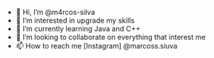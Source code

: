 - 👋 Hi, I’m @m4rcos-silva
- 👀 I’m interested in upgrade my skills
- 🌱 I’m currently learning Java and C++
- 💞️ I’m looking to collaborate on everything that interest me
- 📫 How to reach me [Instagram] @marcoss.siuva

<!---
m4rcos-silva/m4rcos-silva is a ✨ special ✨ repository because its `README.md` (this file) appears on your GitHub profile.
You can click the Preview link to take a look at your changes.
--->
